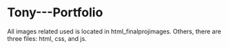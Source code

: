 # Tony---Portfolio
All images related used is located in html_finalprojimages. Others, there are three files: html, css, and js. 
